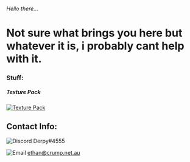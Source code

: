 
###### Hello there...

# Not sure what brings you here but whatever it is, i probably cant help with it.


### Stuff:

##### Texture Pack

[![`Texture Pack`](https://cdn.discordapp.com/attachments/584355797366997002/888760700921610270/nCqFcrzYSYmDUCl-1600x900-noPad.png)](https://dxrpy.github.io/Dxrpys-Garbage-Website/texture-pack)


















## Contact Info:
![`Discord`](https://cdn.discordapp.com/attachments/584355797366997002/888983547581431869/discord_logo-freelogovectors.net_-400x400.png)      Derpy#4555


![`Email`](https://cdn.discordapp.com/attachments/584355797366997002/888984411813609482/8fc37b74b608a622588fbaa361485f32.png)     ethan@crump.net.au
